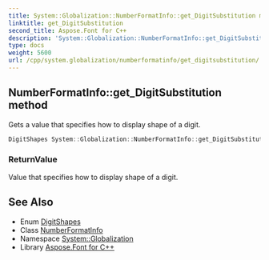 ```yaml
---
title: System::Globalization::NumberFormatInfo::get_DigitSubstitution method
linktitle: get_DigitSubstitution
second_title: Aspose.Font for C++
description: 'System::Globalization::NumberFormatInfo::get_DigitSubstitution method. Gets a value that specifies how to display shape of a digit in C++.'
type: docs
weight: 5600
url: /cpp/system.globalization/numberformatinfo/get_digitsubstitution/
---
```

## NumberFormatInfo::get_DigitSubstitution method


Gets a value that specifies how to display shape of a digit.

```cpp
DigitShapes System::Globalization::NumberFormatInfo::get_DigitSubstitution() const
```


### ReturnValue

Value that specifies how to display shape of a digit.

## See Also

* Enum [DigitShapes](../../digitshapes/)
* Class [NumberFormatInfo](../)
* Namespace [System::Globalization](../../)
* Library [Aspose.Font for C++](../../../)

